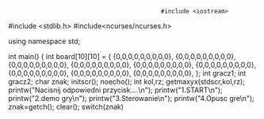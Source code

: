                                                #include <iostream>
#include <stdlib.h>
#include<ncurses/ncurses.h>

using namespace std;

int main()
{
    int board[10][10] = {
        {0,0,0,0,0,0,0,0,0},
        {0,0,0,0,0,0,0,0,0},
        {0,0,0,0,0,0,0,0,0},
        {0,0,0,0,0,0,0,0,0},
        {0,0,0,0,0,0,0,0,0},
        {0,0,0,0,0,0,0,0,0},
        {0,0,0,0,0,0,0,0,0},
        {0,0,0,0,0,0,0,0,0},
        {0,0,0,0,0,0,0,0,0},
    };
    int gracz1;
int gracz2;
    char znak;
    initscr();
    noecho();
    int kol,rz;
    getmaxyx(stdscr,kol,rz);
    printw("Nacisnij odpowiedni przycisk....\n");
    printw("1.START\n");
    printw("2.demo gry\n");
    printw("3.Sterowanie\n");
    printw("4.Opusc gre\n");
    znak=getch();
    clear();
    switch(znak)
